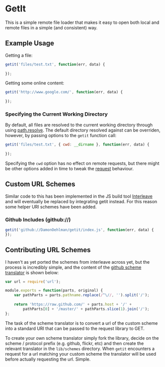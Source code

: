 # GetIt

This is a simple remote file loader that makes it easy to open both local and remote files in a simple (and consistent) way.  

## Example Usage

Getting a file:

```js
getit('files/test.txt', function(err, data) {
    
});
```

Getting some online content:

```js
getit('http://www.google.com/', function(err, data) {
    
});
```

### Specifying the Current Working Directory

By default, all files are resolved to the current working directory through using  [path.resolve](http://nodejs.org/docs/latest/api/path.html#path.resolve).  The default directory resolved against can be overriden, however, by passing options to the `getit` function call:

```js
getit('files/test.txt', { cwd: __dirname }, function(err, data) {
    
});
```

Specifying the `cwd` option has no effect on remote requests, but there might be other options added in time to tweak the [request](https://github.com/mikeal/request) behaviour.

## Custom URL Schemes

Similar code to this has been implemented in the JS build tool [Interleave](https://github.com/DamonOehlman/interleave) and will eventually be replaced by integrating getit instead.  For this reason some helper URI schemes have been added.

### Github Includes (github://)

```js
getit('github://DamonOehlman/getit/index.js', function(err, data) {
});
```

## Contributing URL Schemes

I haven't as yet ported the schemes from interleave across yet, but the process is incredibly simple, and the content of the [github scheme translator](/DamonOehlman/getit/blob/master/lib/schemes/github.js) is shown below:

```js
var url = require('url');

module.exports = function(parts, original) {
    var pathParts = parts.pathname.replace(/^\//, '').split('/');
    
    return 'https://raw.github.com/' + parts.host + '/' + 
        pathParts[0] + '/master/' + pathParts.slice(1).join('/');
};
```

The task of the scheme translator is to convert a url of the custom scheme into a standard URI that can be passed to the request library to GET.  

To create your own scheme translator simply fork the library, decide on the scheme / protocol prefix (e.g. github, flickr, etc) and then create the relevant translator in the `lib/schemes` directory.  When `getit` encounters a request for a url matching your custom scheme the translator will be used before actually requesting the url.  Simple.
